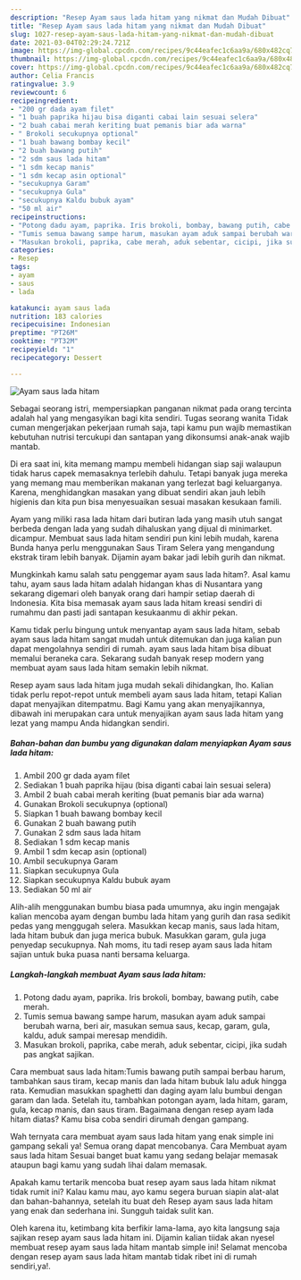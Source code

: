 ```yaml
---
description: "Resep Ayam saus lada hitam yang nikmat dan Mudah Dibuat"
title: "Resep Ayam saus lada hitam yang nikmat dan Mudah Dibuat"
slug: 1027-resep-ayam-saus-lada-hitam-yang-nikmat-dan-mudah-dibuat
date: 2021-03-04T02:29:24.721Z
image: https://img-global.cpcdn.com/recipes/9c44eafec1c6aa9a/680x482cq70/ayam-saus-lada-hitam-foto-resep-utama.jpg
thumbnail: https://img-global.cpcdn.com/recipes/9c44eafec1c6aa9a/680x482cq70/ayam-saus-lada-hitam-foto-resep-utama.jpg
cover: https://img-global.cpcdn.com/recipes/9c44eafec1c6aa9a/680x482cq70/ayam-saus-lada-hitam-foto-resep-utama.jpg
author: Celia Francis
ratingvalue: 3.9
reviewcount: 6
recipeingredient:
- "200 gr dada ayam filet"
- "1 buah paprika hijau bisa diganti cabai lain sesuai selera"
- "2 buah cabai merah keriting buat pemanis biar ada warna"
- " Brokoli secukupnya optional"
- "1 buah bawang bombay kecil"
- "2 buah bawang putih"
- "2 sdm saus lada hitam"
- "1 sdm kecap manis"
- "1 sdm kecap asin optional"
- "secukupnya Garam"
- "secukupnya Gula"
- "secukupnya Kaldu bubuk ayam"
- "50 ml air"
recipeinstructions:
- "Potong dadu ayam, paprika. Iris brokoli, bombay, bawang putih, cabe merah."
- "Tumis semua bawang sampe harum, masukan ayam aduk sampai berubah warna, beri air, masukan semua saus, kecap, garam, gula, kaldu, aduk sampai meresap mendidih."
- "Masukan brokoli, paprika, cabe merah, aduk sebentar, cicipi, jika sudah pas angkat sajikan."
categories:
- Resep
tags:
- ayam
- saus
- lada

katakunci: ayam saus lada 
nutrition: 183 calories
recipecuisine: Indonesian
preptime: "PT26M"
cooktime: "PT32M"
recipeyield: "1"
recipecategory: Dessert

---
```



![Ayam saus lada hitam](https://img-global.cpcdn.com/recipes/9c44eafec1c6aa9a/680x482cq70/ayam-saus-lada-hitam-foto-resep-utama.jpg)

Sebagai seorang istri, mempersiapkan panganan nikmat pada orang tercinta adalah hal yang mengasyikan bagi kita sendiri. Tugas seorang  wanita Tidak cuman mengerjakan pekerjaan rumah saja, tapi kamu pun wajib memastikan kebutuhan nutrisi tercukupi dan santapan yang dikonsumsi anak-anak wajib mantab.

Di era  saat ini, kita memang mampu membeli hidangan siap saji walaupun tidak harus capek memasaknya terlebih dahulu. Tetapi banyak juga mereka yang memang mau memberikan makanan yang terlezat bagi keluarganya. Karena, menghidangkan masakan yang dibuat sendiri akan jauh lebih higienis dan kita pun bisa menyesuaikan sesuai masakan kesukaan famili. 

Ayam yang miliki rasa lada hitam dari butiran lada yang masih utuh sangat berbeda dengan lada yang sudah dihaluskan yang dijual di minimarket. dicampur. Membuat saus lada hitam sendiri pun kini lebih mudah, karena Bunda hanya perlu menggunakan Saus Tiram Selera yang mengandung ekstrak tiram lebih banyak. Dijamin ayam bakar jadi lebih gurih dan nikmat.

Mungkinkah kamu salah satu penggemar ayam saus lada hitam?. Asal kamu tahu, ayam saus lada hitam adalah hidangan khas di Nusantara yang sekarang digemari oleh banyak orang dari hampir setiap daerah di Indonesia. Kita bisa memasak ayam saus lada hitam kreasi sendiri di rumahmu dan pasti jadi santapan kesukaanmu di akhir pekan.

Kamu tidak perlu bingung untuk menyantap ayam saus lada hitam, sebab ayam saus lada hitam sangat mudah untuk ditemukan dan juga kalian pun dapat mengolahnya sendiri di rumah. ayam saus lada hitam bisa dibuat memalui beraneka cara. Sekarang sudah banyak resep modern yang membuat ayam saus lada hitam semakin lebih nikmat.

Resep ayam saus lada hitam juga mudah sekali dihidangkan, lho. Kalian tidak perlu repot-repot untuk membeli ayam saus lada hitam, tetapi Kalian dapat menyajikan ditempatmu. Bagi Kamu yang akan menyajikannya, dibawah ini merupakan cara untuk menyajikan ayam saus lada hitam yang lezat yang mampu Anda hidangkan sendiri.

<!--inarticleads1-->

##### Bahan-bahan dan bumbu yang digunakan dalam menyiapkan Ayam saus lada hitam:

1. Ambil 200 gr dada ayam filet
1. Sediakan 1 buah paprika hijau (bisa diganti cabai lain sesuai selera)
1. Ambil 2 buah cabai merah keriting (buat pemanis biar ada warna)
1. Gunakan  Brokoli secukupnya (optional)
1. Siapkan 1 buah bawang bombay kecil
1. Gunakan 2 buah bawang putih
1. Gunakan 2 sdm saus lada hitam
1. Sediakan 1 sdm kecap manis
1. Ambil 1 sdm kecap asin (optional)
1. Ambil secukupnya Garam
1. Siapkan secukupnya Gula
1. Siapkan secukupnya Kaldu bubuk ayam
1. Sediakan 50 ml air


Alih-alih menggunakan bumbu biasa pada umumnya, aku ingin mengajak kalian mencoba ayam dengan bumbu lada hitam yang gurih dan rasa sedikit pedas yang menggugah selera. Masukkan kecap manis, saus lada hitam, lada hitam bubuk dan juga merica bubuk. Masukkan garam, gula juga penyedap secukupnya. Nah moms, itu tadi resep ayam saus lada hitam sajian untuk buka puasa nanti bersama keluarga. 

<!--inarticleads2-->

##### Langkah-langkah membuat Ayam saus lada hitam:

1. Potong dadu ayam, paprika. Iris brokoli, bombay, bawang putih, cabe merah.
1. Tumis semua bawang sampe harum, masukan ayam aduk sampai berubah warna, beri air, masukan semua saus, kecap, garam, gula, kaldu, aduk sampai meresap mendidih.
1. Masukan brokoli, paprika, cabe merah, aduk sebentar, cicipi, jika sudah pas angkat sajikan.


Cara membuat saus lada hitam:Tumis bawang putih sampai berbau harum, tambahkan saus tiram, kecap manis dan lada hitam bubuk lalu aduk hingga rata. Kemudian masukkan spaghetti dan daging ayam lalu bumbui dengan garam dan lada. Setelah itu, tambahkan potongan ayam, lada hitam, garam, gula, kecap manis, dan saus tiram. Bagaimana dengan resep ayam lada hitam diatas? Kamu bisa coba sendiri dirumah dengan gampang. 

Wah ternyata cara membuat ayam saus lada hitam yang enak simple ini gampang sekali ya! Semua orang dapat mencobanya. Cara Membuat ayam saus lada hitam Sesuai banget buat kamu yang sedang belajar memasak ataupun bagi kamu yang sudah lihai dalam memasak.

Apakah kamu tertarik mencoba buat resep ayam saus lada hitam nikmat tidak rumit ini? Kalau kamu mau, ayo kamu segera buruan siapin alat-alat dan bahan-bahannya, setelah itu buat deh Resep ayam saus lada hitam yang enak dan sederhana ini. Sungguh taidak sulit kan. 

Oleh karena itu, ketimbang kita berfikir lama-lama, ayo kita langsung saja sajikan resep ayam saus lada hitam ini. Dijamin kalian tiidak akan nyesel membuat resep ayam saus lada hitam mantab simple ini! Selamat mencoba dengan resep ayam saus lada hitam mantab tidak ribet ini di rumah sendiri,ya!.

